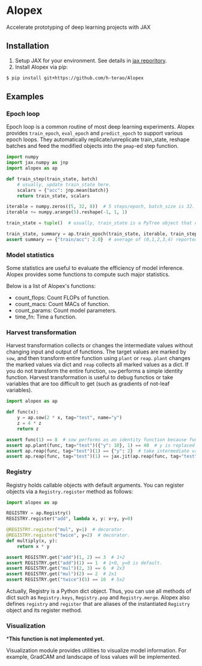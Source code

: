 # Alopex

Accelerate prototyping of deep learning projects with JAX


## Installation

1. Setup JAX for your environment. See details in [jax reporitory](https://github.com/google/jax#installation).
2. Install Alopex via pip:
```bash
$ pip install git+https://github.com/h-terao/Alopex
```

## Examples

### Epoch loop

Epoch loop is a common routine of most deep learning experiments. Alopex provides `train_epoch`, `eval_epoch` and `predict_epoch` to support various epoch loops. They automatically replicate/unreplicate train_state, reshape batches and feed the modified objects into the `pmap`-ed step function.

```python
import numpy
import jax.numpy as jnp
import alopex as ap

def train_step(train_state, batch)
    # usually, update train_state here.
    scalars = {"acc": jnp.mean(batch)}
    return train_state, scalars

iterable = numpy.zeros((5, 32, 8))  # 5 steps/epoch, batch_size is 32.
iterable += numpy.arange(5).reshape(-1, 1, 1)

train_state = tuple()  # usually, train_state is a PyTree object that contains states of model, optimizer and others.

train_state, summary = ap.train_epoch(train_state, iterable, train_step, prefix="train/")
assert summary == {"train/acc": 2.0}  # average of (0,1,2,3,4) reported as scalars.
```

### Model statistics

Some statistics are useful to evaluate the efficiency of model inference. Alopex provides some functions to compute such major statistics.

Below is a list of Alopex's functions:
- count_flops: Count FLOPs of function.
- count_macs: Count MACs of function.
- count_params: Count model parameters.
- time_fn: Time a function.


### Harvest transformation

Harvest transformation collects or changes the intermediate values without changing input and output of functions.
The target values are marked by `sow`, and then transform entire function using `plant` or `reap`. `plant` changes the marked values via dict and `reap` collects all marked values as a dict. If you do not transform the entire function, `sow` performs a simple identity function. Harvest transformation is useful to debug functios or take variables that are too difficult to get (such as gradients of not-leaf variables).

```python
import alopex as ap

def func(x):
    y = ap.sow(2 * x, tag="test", name="y")
    z = 4 * z
    return z

assert func(1) == 8  # sow performs as an identity function because func is not transformed by any harvest transformations.
assert ap.plant(func, tag="test")({"y": 10}, 1) == 40  # y is replaced with 10.
assert ap.reap(func, tag="test")(1) == {"y": 2}  # take intermediate variables.
assert ap.reap(func, tag="test")(1) == jax.jit(ap.reap(func, tag="test"))(1)  # NOTE: harvest transformations are jit-able.
```

### Registry

Registry holds callable objects with default arguments. You can register objects via a `Registry.register` method as follows:

```python
import alopex as ap

REGISTRY = ap.Registry()
REGISTRY.register("add", lambda x, y: x+y, y=0)

@REGISTRY.register("mul", y=1)  # decorator.
@REGISTRY.register("twice", y=2)  # decorator.
def multiply(x, y):
    return x * y

assert REGISTRY.get("add")(1, 2) == 3  # 1+2
assert REGISTRY.get("add")(1) == 1  # 1+0, y=0 is default.
assert REGISTRY.get("mul")(2, 3) == 6  # 2x3
assert REGISTRY.get("mul")(2) == 2  # 2x1
assert REGISTRY.get("twice")(5) == 10  # 5x2
```

Actually, Registry is a Python dict object. Thus, you can use all methods of dict such as `Registry.keys`, `Registry.pop` and `Registry.merge`. Alopex also defines `registry` and `register` that are aliases of the instantiated `Registry` object and its register method.


### Visualization

***This function is not implemented yet.**

Visualization module provides utilities to visualize model information. For example, GradCAM and landscape of loss values will be implemented.
